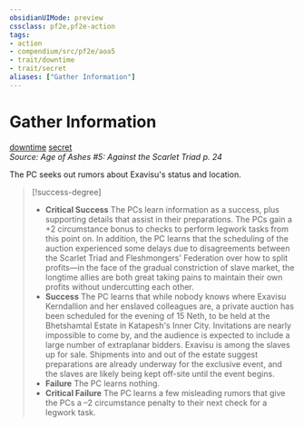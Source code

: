 ```yaml
---
obsidianUIMode: preview
cssclass: pf2e,pf2e-action
tags:
- action
- compendium/src/pf2e/aoa5
- trait/downtime
- trait/secret
aliases: ["Gather Information"]
---
```

# Gather Information
[downtime](rules/traits/downtime.md "Downtime Action & Ability Trait")  [secret](rules/traits/secret.md "Secret General Trait")  
*Source: Age of Ashes #5: Against the Scarlet Triad p. 24*  


The PC seeks out rumors about Exavisu's status and location.

> [!success-degree] 
> - **Critical Success** The PCs learn information as a success, plus supporting details that assist in their preparations. The PCs gain a +2 circumstance bonus to checks to perform legwork tasks from this point on. In addition, the PC learns that the scheduling of the auction experienced some delays due to disagreements between the Scarlet Triad and Fleshmongers' Federation over how to split profits—in the face of the gradual constriction of slave market, the longtime allies are both great taking pains to maintain their own profits without undercutting each other.
> - **Success** The PC learns that while nobody knows where Exavisu Kerndallion and her enslaved colleagues are, a private auction has been scheduled for the evening of 15 Neth, to be held at the Bhetshamtal Estate in Katapesh's Inner City. Invitations are nearly impossible to come by, and the audience is expected to include a large number of extraplanar bidders. Exavisu is among the slaves up for sale. Shipments into and out of the estate suggest preparations are already underway for the exclusive event, and the slaves are likely being kept off-site until the event begins.
> - **Failure** The PC learns nothing.
> - **Critical Failure** The PC learns a few misleading rumors that give the PCs a –2 circumstance penalty to their next check for a legwork task.
